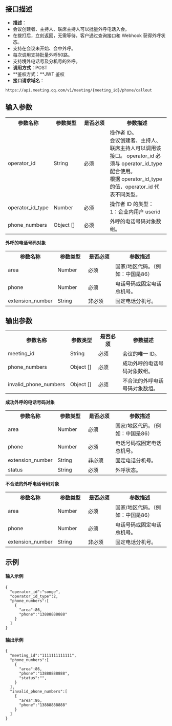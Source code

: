 ## 接口描述
- **描述**：
 - 会议创建者、主持人、联席主持人可以批量外呼电话入会。
 - 在拨打后，立刻返回，无需等待，客户通过查询接口和 Webhook 获得外呼状态。
 - 支持在会议未开始、会中外呼。
 - 每次调用支持批量外呼50路。
 - 支持境外电话号及分机号的外呼。
- **调用方式**：POST
- **鉴权方式：**JWT 鉴权
- **接口请求域名**：
```plaintext
https://api.meeting.qq.com/v1/meeting/{meeting_id}/phone/callout
```


## 输入参数
<table>
   <tr>
      <th width="20%" >参数名称</td>
      <th width="20%" >参数类型</td>
      <th width="20%" >是否必须</td>
      <th width="40%" >参数描述</td>
   </tr>
   <tr>
      <td>operator_id</td>
      <td>String</td>
      <td>必须</td>
      <td>操作者 ID。<br>会议创建者、主持人、联席主持人可以调用该接口。 operator_id 必须与 operator_id_type 配合使用。<br>根据 operator_id_type 的值，operator_id 代表不同类型。</td>
   </tr>
   <tr>
      <td>operator_id_type</td>
      <td>Number</td>
      <td>必须</td>
      <td>操作者 ID 的类型：<br>1：企业内用户 userid</td>
   </tr>
   <tr>
      <td>phone_numbers</td>
      <td>Object [] </td>
      <td>必须</td>
      <td>外呼的电话号码对象数组。</td>
   </tr>
</table>


**外呼的电话号码对象**
<table>
   <tr>
      <th width="20%" >参数名称</td>
      <th width="20%" >参数类型</td>
      <th width="20%" >是否必须</td>
      <th width="40%" >参数描述</td>
   </tr>
   <tr>
      <td>area</td>
      <td>Number</td>
      <td>必须</td>
      <td>国家/地区代码。（例如：中国是86）</td>
   </tr>
   <tr>
      <td>phone</td>
      <td>Number</td>
      <td>必须</td>
      <td>电话号码或固定电话总机号。</td>
   </tr>
   <tr>
      <td>extension_number</td>
      <td>String</td>
      <td>非必须</td>
      <td>固定电话分机号。</td>
   </tr>
</table>

 

## 输出参数
<table>
   <tr>
      <th width="20%" >参数名称</td>
      <th width="20%" >参数类型</td>
      <th width="20%" >是否必须</td>
      <th width="40%" >参数描述</td>
   </tr>
   <tr>
      <td>meeting_id</td>
      <td>String</td>
      <td>必须</td>
      <td>会议的唯一 ID。 </td>
   </tr>
   <tr>
      <td>phone_numbers</td>
      <td>Object [] </td>
      <td>必须</td>
      <td>成功外呼的电话号码对象数组。</td>
   </tr>
   <tr>
      <td>invalid_phone_numbers</td>
      <td>Object [] </td>
      <td>必须</td>
      <td>不合法的外呼电话号码对象数组。</td>
   </tr>
</table>



**成功外呼的电话号码对象**
<table>
   <tr>
      <th width="20%" >参数名称</td>
      <th width="20%" >参数类型</td>
      <th width="20%" >是否必须</td>
      <th width="40%" >参数描述</td>
   </tr>
   <tr>
      <td>area</td>
      <td>Number</td>
      <td>必须</td>
      <td>国家/地区代码。（例如：中国是86） </td>
   </tr>
   <tr>
      <td>phone</td>
      <td>Number</td>
      <td>必须</td>
      <td>电话号码或固定电话总机号。</td>
   </tr>
   <tr>
      <td>extension_number</td>
      <td>String </td>
      <td>非必须</td>
      <td>固定电话分机号。</td>
   </tr>
<tr>
      <td>status</td>
      <td>String </td>
      <td>必须</td>
      <td>外呼状态。</td>
   </tr>
</table>


**不合法的外呼电话号码对象**
<table>
   <tr>
      <th width="20%" >参数名称</td>
      <th width="20%" >参数类型</td>
      <th width="20%" >是否必须</td>
      <th width="40%" >参数描述</td>
   </tr>
   <tr>
      <td>area</td>
      <td>Number</td>
      <td>必须</td>
      <td>国家/地区代码。（例如：中国是86）</td>
   </tr>
   <tr>
      <td>phone</td>
      <td>Number</td>
      <td>必须</td>
      <td>电话号码或固定电话总机号。</td>
   </tr>
   <tr>
      <td>extension_number</td>
      <td>String</td>
      <td>非必须</td>
      <td>固定电话分机号。</td>
   </tr>
</table>


## 示例
#### 输入示例
```plaintext
{
  "operator_id":"songe",
  "operator_id_type":2,
  "phone_numbers":[
    {
      "area":86,
      "phone":"13888888888"
    }
  ]
}
```

#### 输出示例
```plaintext
{
  "meeting_id":"1111111111111",
  "phone_numbers":[
    {
      "area":86,
      "phone":"13888888888",
      "status":"",
    }
  ],
  "invalid_phone_numbers":[
    {
      "area":86,
      "phone":"13888888888"
    }
  ]
}
```
